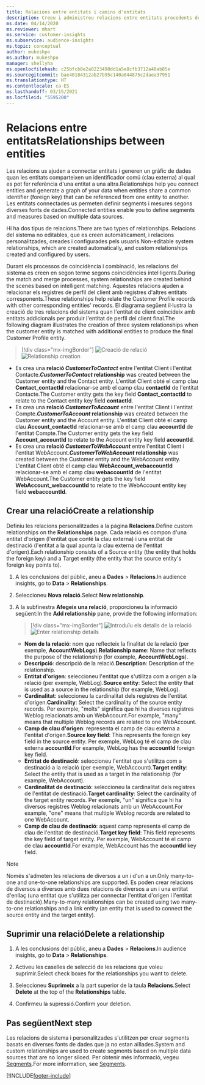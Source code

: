 ```yaml
---
title: Relacions entre entitats i camins d'entitats
description: Creeu i administreu relacions entre entitats procedents de diverses fonts de dades.
ms.date: 04/14/2020
ms.reviewer: mhart
ms.service: customer-insights
ms.subservice: audience-insights
ms.topic: conceptual
author: mukeshpo
ms.author: mukeshpo
manager: shellyha
ms.openlocfilehash: c25bfcb8e2a8223498dd1a5e8cfb3712a40ab85e
ms.sourcegitcommit: bae40184312ab27b95c140a044875c2daea37951
ms.translationtype: HT
ms.contentlocale: ca-ES
ms.lasthandoff: 03/15/2021
ms.locfileid: "5595200"
---
```

# <a name="relationships-between-entities"></a><span data-ttu-id="a8a39-103">Relacions entre entitats</span><span class="sxs-lookup"><span data-stu-id="a8a39-103">Relationships between entities</span></span>

<span data-ttu-id="a8a39-104">Les relacions us ajuden a connectar entitats i generen un gràfic de dades quan les entitats comparteixen un identificador comú (clau externa) al qual es pot fer referència d'una entitat a una altra.</span><span class="sxs-lookup"><span data-stu-id="a8a39-104">Relationships help you connect entities and generate a graph of your data when entities share a common identifier (foreign key) that can be referenced from one entity to another.</span></span> <span data-ttu-id="a8a39-105">Les entitats connectades us permeten definir segments i mesures segons diverses fonts de dades.</span><span class="sxs-lookup"><span data-stu-id="a8a39-105">Connected entities enable you to define segments and measures based on multiple data sources.</span></span>

<span data-ttu-id="a8a39-106">Hi ha dos tipus de relacions.</span><span class="sxs-lookup"><span data-stu-id="a8a39-106">There are two types of relationships.</span></span> <span data-ttu-id="a8a39-107">Relacions del sistema no editables, que es creen automàticament, i relacions personalitzades, creades i configurades pels usuaris.</span><span class="sxs-lookup"><span data-stu-id="a8a39-107">Non-editable system relationships, which are created automatically, and custom relationships created and configured by users.</span></span>

<span data-ttu-id="a8a39-108">Durant els processos de coincidència i combinació, les relacions del sistema es creen en segon terme segons coincidències intel·ligents.</span><span class="sxs-lookup"><span data-stu-id="a8a39-108">During the match and merge processes, system relationships are created behind the scenes based on intelligent matching.</span></span> <span data-ttu-id="a8a39-109">Aquestes relacions ajuden a relacionar els registres de perfil del client amb registres d'altres entitats corresponents.</span><span class="sxs-lookup"><span data-stu-id="a8a39-109">These relationships help relate the Customer Profile records with other corresponding entities' records.</span></span> <span data-ttu-id="a8a39-110">El diagrama següent il·lustra la creació de tres relacions del sistema quan l'entitat de client coincideix amb entitats addicionals per produir l'entitat de perfil del client final.</span><span class="sxs-lookup"><span data-stu-id="a8a39-110">The following diagram illustrates the creation of three system relationships when the customer entity is matched with additional entities to produce the final Customer Profile entity.</span></span>

> [!div class="mx-imgBorder"]
> <span data-ttu-id="a8a39-111">![Creació de relació](media/relationships-entities-merge.png "Creació de relació")</span><span class="sxs-lookup"><span data-stu-id="a8a39-111">![Relationship creation](media/relationships-entities-merge.png "Relationship creation")</span></span>

- <span data-ttu-id="a8a39-112">Es crea una **relació *CustomerToContact*** entre l'entitat Client i l'entitat Contacte.</span><span class="sxs-lookup"><span data-stu-id="a8a39-112">***CustomerToContact* relationship** was created between the Customer entity and the Contact entity.</span></span> <span data-ttu-id="a8a39-113">L'entitat Client obté el camp clau **Contact_contactId** relacionar-se amb el camp clau **contactId** de l'entitat Contacte.</span><span class="sxs-lookup"><span data-stu-id="a8a39-113">The Customer entity gets the key field **Contact_contactId** to relate to the Contact entity key field **contactId**.</span></span>
- <span data-ttu-id="a8a39-114">Es crea una **relació *CustomerToAccount*** entre l'entitat Client i l'entitat Compte.</span><span class="sxs-lookup"><span data-stu-id="a8a39-114">***CustomerToAccount* relationship** was created between the Customer entity and the Account entity.</span></span> <span data-ttu-id="a8a39-115">L'entitat Client obté el camp clau **Account_contactId** relacionar-se amb el camp clau **accountId** de l'entitat Compte.</span><span class="sxs-lookup"><span data-stu-id="a8a39-115">The Customer entity gets the key field **Account_accountId** to relate to the Account entity key field **accountId**.</span></span>
- <span data-ttu-id="a8a39-116">Es crea una **relació *CustomerToWebAccount*** entre l'entitat Client i l'entitat WebAccount.</span><span class="sxs-lookup"><span data-stu-id="a8a39-116">***CustomerToWebAccount* relationship** was created between the Customer entity and the WebAccount entity.</span></span> <span data-ttu-id="a8a39-117">L'entitat Client obté el camp clau **WebAccount_webaccountId** relacionar-se amb el camp clau **webaccountId** de l'entitat WebAccount.</span><span class="sxs-lookup"><span data-stu-id="a8a39-117">The Customer entity gets the key field **WebAccount_webaccountId** to relate to the WebAccount entity key field **webaccountId**.</span></span>

## <a name="create-a-relationship"></a><span data-ttu-id="a8a39-118">Crear una relació</span><span class="sxs-lookup"><span data-stu-id="a8a39-118">Create a relationship</span></span>

<span data-ttu-id="a8a39-119">Definiu les relacions personalitzades a la pàgina **Relacions**.</span><span class="sxs-lookup"><span data-stu-id="a8a39-119">Define custom relationships on the **Relationships** page.</span></span> <span data-ttu-id="a8a39-120">Cada relació es compon d'una entitat d'origen (l'entitat que conté la clau externa) i una entitat de destinació (l'entitat a la qual apunta la clau externa de l'entitat d'origen).</span><span class="sxs-lookup"><span data-stu-id="a8a39-120">Each relationship consists of a Source entity (the entity that holds the foreign key) and a Target entity (the entity that the source entity's foreign key points to).</span></span>

1. <span data-ttu-id="a8a39-121">A les conclusions del públic, aneu a **Dades** > **Relacions**.</span><span class="sxs-lookup"><span data-stu-id="a8a39-121">In audience insights, go to **Data** > **Relationships**.</span></span>

2. <span data-ttu-id="a8a39-122">Seleccioneu **Nova relació**.</span><span class="sxs-lookup"><span data-stu-id="a8a39-122">Select **New relationship**.</span></span>

3. <span data-ttu-id="a8a39-123">A la subfinestra **Afegeix una relació**, proporcioneu la informació següent:</span><span class="sxs-lookup"><span data-stu-id="a8a39-123">In the **Add relationship** pane, provide the following information:</span></span>

   > [!div class="mx-imgBorder"]
   > <span data-ttu-id="a8a39-124">![Introduïu els detalls de la relació](media/relationships-add.png "Introduïu els detalls de la relació")</span><span class="sxs-lookup"><span data-stu-id="a8a39-124">![Enter relationship details](media/relationships-add.png "Enter relationship details")</span></span>

   - <span data-ttu-id="a8a39-125">**Nom de la relació**: nom que reflecteix la finalitat de la relació (per exemple, **AccountWebLogs**).</span><span class="sxs-lookup"><span data-stu-id="a8a39-125">**Relationship name**: Name that reflects the purpose of the relationship (for example, **AccountWebLogs**).</span></span>
   - <span data-ttu-id="a8a39-126">**Descripció**: descripció de la relació.</span><span class="sxs-lookup"><span data-stu-id="a8a39-126">**Description**: Description of the relationship.</span></span>
   - <span data-ttu-id="a8a39-127">**Entitat d'origen**: seleccioneu l'entitat que s'utilitza com a origen a la relació (per exemple, WebLog).</span><span class="sxs-lookup"><span data-stu-id="a8a39-127">**Source entity**: Select the entity that is used as a source in the relationship (for example, WebLog).</span></span>
   - <span data-ttu-id="a8a39-128">**Cardinalitat**: seleccioneu la cardinalitat dels registres de l'entitat d'origen.</span><span class="sxs-lookup"><span data-stu-id="a8a39-128">**Cardinality**: Select the cardinality of the source entity records.</span></span> <span data-ttu-id="a8a39-129">Per exemple, "molts" significa que hi ha diversos registres Weblog relacionats amb un WebAccount.</span><span class="sxs-lookup"><span data-stu-id="a8a39-129">For example, "many" means that multiple Weblog records are related to one WebAccount.</span></span>
   - <span data-ttu-id="a8a39-130">**Camp de clau d'origen**: representa el camp de clau externa a l'entitat d'origen.</span><span class="sxs-lookup"><span data-stu-id="a8a39-130">**Source key field**: This represents the foreign key field in the source entity.</span></span> <span data-ttu-id="a8a39-131">Per exemple, WebLog té el camp de clau externa **accountId**.</span><span class="sxs-lookup"><span data-stu-id="a8a39-131">For example, WebLog has the **accountId** foreign key field.</span></span>
   - <span data-ttu-id="a8a39-132">**Entitat de destinació**: seleccioneu l'entitat que s'utilitza com a destinació a la relació (per exemple, WebAccount).</span><span class="sxs-lookup"><span data-stu-id="a8a39-132">**Target entity**: Select the entity that is used as a target in the relationship (for example, WebAccount).</span></span>
   - <span data-ttu-id="a8a39-133">**Cardinalitat de destinació**: seleccioneu la cardinalitat dels registres de l'entitat de destinació.</span><span class="sxs-lookup"><span data-stu-id="a8a39-133">**Target cardinality**: Select the cardinality of the target entity records.</span></span> <span data-ttu-id="a8a39-134">Per exemple, "un" significa que hi ha diversos registres Weblog relacionats amb un WebAccount.</span><span class="sxs-lookup"><span data-stu-id="a8a39-134">For example, "one" means that multiple Weblog records are related to one WebAccount.</span></span>
   - <span data-ttu-id="a8a39-135">**Camp de clau de destinació**: aquest camp representa el camp de clau de l'entitat de destinació.</span><span class="sxs-lookup"><span data-stu-id="a8a39-135">**Target key field**: This field represents the key field of target entity.</span></span> <span data-ttu-id="a8a39-136">Per exemple, WebAccount té el camp de clau **accountId**.</span><span class="sxs-lookup"><span data-stu-id="a8a39-136">For example, WebAccount has the **accountId** key field.</span></span>

> [!NOTE]
> <span data-ttu-id="a8a39-137">Només s'admeten les relacions de diversos a un i d'un a un.</span><span class="sxs-lookup"><span data-stu-id="a8a39-137">Only many-to-one and one-to-one relationships are supported.</span></span> <span data-ttu-id="a8a39-138">Es poden crear relacions de diversos a diversos amb dues relacions de diversos a un i una entitat d'enllaç (una entitat que s'utilitza per connectar l'entitat d'origen i l'entitat de destinació).</span><span class="sxs-lookup"><span data-stu-id="a8a39-138">Many-to-many relationships can be created using two many-to-one relationships and a link entity (an entity that is used to connect the source entity and the target entity).</span></span>

## <a name="delete-a-relationship"></a><span data-ttu-id="a8a39-139">Suprimir una relació</span><span class="sxs-lookup"><span data-stu-id="a8a39-139">Delete a relationship</span></span>

1. <span data-ttu-id="a8a39-140">A les conclusions del públic, aneu a **Dades** > **Relacions**.</span><span class="sxs-lookup"><span data-stu-id="a8a39-140">In audience insights, go to **Data** > **Relationships**.</span></span>

2. <span data-ttu-id="a8a39-141">Activeu les caselles de selecció de les relacions que voleu suprimir.</span><span class="sxs-lookup"><span data-stu-id="a8a39-141">Select check boxes for the relationships you want to delete.</span></span>

3. <span data-ttu-id="a8a39-142">Seleccioneu **Suprimeix** a la part superior de la taula **Relacions**.</span><span class="sxs-lookup"><span data-stu-id="a8a39-142">Select **Delete** at the top of the **Relationships** table.</span></span>

4. <span data-ttu-id="a8a39-143">Confirmeu la supressió.</span><span class="sxs-lookup"><span data-stu-id="a8a39-143">Confirm your deletion.</span></span>

## <a name="next-step"></a><span data-ttu-id="a8a39-144">Pas següent</span><span class="sxs-lookup"><span data-stu-id="a8a39-144">Next step</span></span>

<span data-ttu-id="a8a39-145">Les relacions de sistema i personalitzades s'utilitzen per crear segments basats en diverses fonts de dades que ja no estan aïllades.</span><span class="sxs-lookup"><span data-stu-id="a8a39-145">System and custom relationships are used to create segments based on multiple data sources that are no longer siloed.</span></span> <span data-ttu-id="a8a39-146">Per obtenir més informació, vegeu [Segments](segments.md).</span><span class="sxs-lookup"><span data-stu-id="a8a39-146">For more information, see [Segments](segments.md).</span></span>


[!INCLUDE[footer-include](../includes/footer-banner.md)]